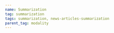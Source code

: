 ```yaml
---
name: Summarization
tag: summarization
tags: summarization, news-articles-summarization
parent_tag: modality
---
```


